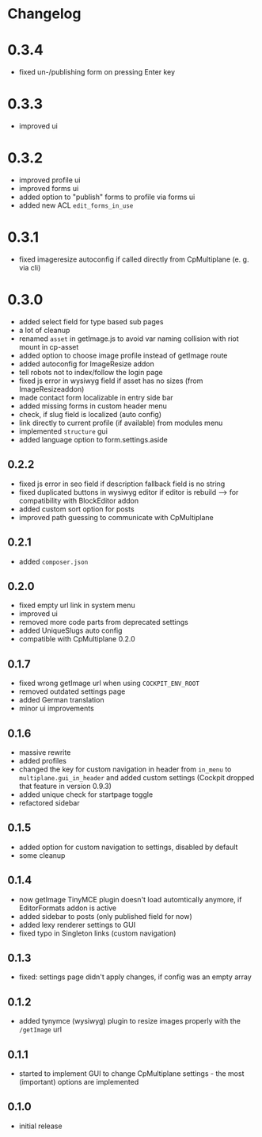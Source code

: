 # Changelog

# 0.3.4

* fixed un-/publishing form on pressing Enter key

# 0.3.3

* improved ui

# 0.3.2

* improved profile ui
* improved forms ui
* added option to "publish" forms to profile via forms ui
* added new ACL `edit_forms_in_use`

# 0.3.1

* fixed imageresize autoconfig if called directly from CpMultiplane (e. g. via cli)

# 0.3.0

* added select field for type based sub pages
* a lot of cleanup
* renamed `asset` in getImage.js to avoid var naming collision with riot mount in cp-asset
* added option to choose image profile instead of getImage route
* added autoconfig for ImageResize addon
* tell robots not to index/follow the login page
* fixed js error in wysiwyg field if asset has no sizes (from ImageResizeaddon)
* made contact form localizable in entry side bar
* added missing forms in custom header menu
* check, if slug field is localized (auto config)
* link directly to current profile (if available) from modules menu
* implemented `structure` gui
* added language option to form.settings.aside

## 0.2.2

* fixed js error in seo field if description fallback field is no string
* fixed duplicated buttons in wysiwyg editor if editor is rebuild --> for compatibility with BlockEditor addon
* added custom sort option for posts
* improved path guessing to communicate with CpMultiplane

## 0.2.1

* added `composer.json`

## 0.2.0

* fixed empty url link in system menu
* improved ui
* removed more code parts from deprecated settings
* added UniqueSlugs auto config
* compatible with CpMultiplane 0.2.0

## 0.1.7

* fixed wrong getImage url when using `COCKPIT_ENV_ROOT`
* removed outdated settings page
* added German translation
* minor ui improvements

## 0.1.6

* massive rewrite
* added profiles
* changed the key for custom navigation in header from `in_menu` to `multiplane.gui_in_header` and added custom settings (Cockpit dropped that feature in version 0.9.3)
* added unique check for startpage toggle
* refactored sidebar

## 0.1.5

* added option for custom navigation to settings, disabled by default
* some cleanup

## 0.1.4

* now getImage TinyMCE plugin doesn't load automtically anymore, if EditorFormats addon is active
* added sidebar to posts (only published field for now)
* added lexy renderer settings to GUI
* fixed typo in Singleton links (custom navigation)

## 0.1.3

* fixed: settings page didn't apply changes, if config was an empty array

## 0.1.2

* added tynymce (wysiwyg) plugin to resize images properly with the `/getImage` url

## 0.1.1

* started to implement GUI to change CpMultiplane settings - the most (important) options are implemented

## 0.1.0

* initial release
